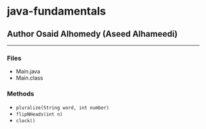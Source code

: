 # java-fundamentals

## Author Osaid Alhomedy (Aseed Alhameedi)

---

### Files

- Main.java
- Main.class

### Methods

- `pluralize(String word, int number)`
- `flipNHeads(int n)`
- `clock()`
